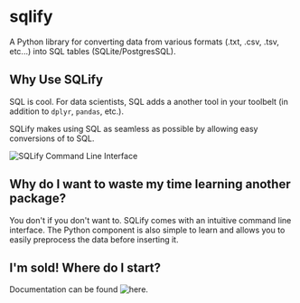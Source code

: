 # sqlify
A Python library for converting data from various formats (.txt, .csv, .tsv, etc...) into SQL tables (SQLite/PostgresSQL).

## Why Use SQLify
SQL is cool. For data scientists, SQL adds a another tool in your toolbelt (in addition to `dplyr`, `pandas`, etc.).

SQLify makes using SQL as seamless as possible by allowing easy conversions of to SQL.

![SQLify Command Line Interface](http://vincela.com/sqlify/_images/cli.png)

## Why do I want to waste my time learning another package?
You don't if you don't want to. SQLify comes with an intuitive command line interface. The Python component is also simple to learn and allows you to easily preprocess the data before inserting it.

## I'm sold! Where do I start?
Documentation can be found ![here](http://vincela.com/sqlify).

